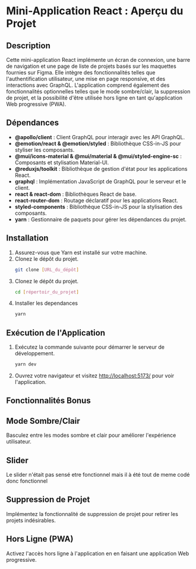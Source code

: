# Mini-Application React : Aperçu du Projet

## Description

Cette mini-application React implémente un écran de connexion, une barre de navigation et une page de liste de projets basés sur les maquettes fournies sur Figma. Elle intègre des fonctionnalités telles que l'authentification utilisateur, une mise en page responsive, et des interactions avec GraphQL. L'application comprend également des fonctionnalités optionnelles telles que le mode sombre/clair, la suppression de projet, et la possibilité d'être utilisée hors ligne en tant qu'application Web progressive (PWA).

## Dépendances

- **@apollo/client** : Client GraphQL pour interagir avec les API GraphQL.
- **@emotion/react & @emotion/styled** : Bibliothèque CSS-in-JS pour styliser les composants.
- **@mui/icons-material & @mui/material & @mui/styled-engine-sc** : Composants et stylisation Material-UI.
- **@reduxjs/toolkit** : Bibliothèque de gestion d'état pour les applications React.
- **graphql** : Implémentation JavaScript de GraphQL pour le serveur et le client.
- **react & react-dom** : Bibliothèques React de base.
- **react-router-dom** : Routage déclaratif pour les applications React.
- **styled-components** : Bibliothèque CSS-in-JS pour la stylisation des composants.
- **yarn** : Gestionnaire de paquets pour gérer les dépendances du projet.

## Installation

1. Assurez-vous que Yarn est installé sur votre machine.
2. Clonez le dépôt du projet.
   ```bash
   git clone [URL_du_dépôt]
   ```
3. Clonez le dépôt du projet.
   ```bash
   cd [répertoir_du_projet]
   ```
4. Installer les dependances
   ```bash
   yarn
   ```

## Exécution de l'Application

1. Exécutez la commande suivante pour démarrer le serveur de développement.

   ```bash
   yarn dev
   ```

2. Ouvrez votre navigateur et visitez [http://localhost:5173/](http://localhost:5173/) pour voir l'application.

## Fonctionnalités Bonus

## Mode Sombre/Clair

Basculez entre les modes sombre et clair pour améliorer l'expérience utilisateur.

## Slider

Le slider n'était pas sensé etre fonctionnel mais il à été tout de meme codé donc fonctionnel

## Suppression de Projet

Implémentez la fonctionnalité de suppression de projet pour retirer les projets indésirables.

## Hors Ligne (PWA)

Activez l'accès hors ligne à l'application en en faisant une application Web progressive.
